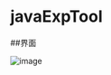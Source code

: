 # javaExpTool
##界面

![image](https://github.com/advisers/javaExpTool/blob/master/javaScanExpTool.png)
